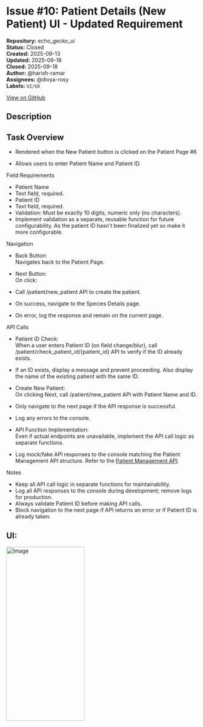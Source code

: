 # Issue #10: Patient Details (New Patient) UI - Updated Requirement

**Repository:** echo_gecko_ui  
**Status:** Closed  
**Created:** 2025-09-13  
**Updated:** 2025-09-18  
**Closed:** 2025-09-18  
**Author:** @harish-ramar  
**Assignees:** @divya-rosy  
**Labels:** `UI/UX`  

[View on GitHub](https://github.com/Simtestlab/echo_gecko_ui/issues/10)

## Description

## Task Overview

-   Rendered when the New Patient button is clicked on the Patient Page #6 
    
-   Allows users to enter Patient Name and Patient ID.
    

Field Requirements

-   Patient Name
-   Text field, required.
-   Patient ID
-   Text field, required.
-   Validation: Must be exactly 10 digits, numeric only (no characters).
-   Implement validation as a separate, reusable function for future configurability. As the patient ID hasn't been finalized yet so make it more configurable.

Navigation

-   Back Button:  
    Navigates back to the Patient Page.
-   Next Button:  
    On click:
    
-   Call /patient/new_patient API to create the patient.
-   On success, navigate to the Species Details page.
-   On error, log the response and remain on the current page.
    
API Calls
-   Patient ID Check:  
    When a user enters Patient ID (on field change/blur), call /patient/check_patient_id/{patient_id} API to verify if the ID already exists.
    
-   If an ID exists, display a message and prevent proceeding. Also display the name of the existing patient with the same ID.
    
-   Create New Patient:  
    On clicking Next, call /patient/new_patient API with Patient Name and ID.

-   Only navigate to the next page if the API response is successful.
    
-   Log any errors to the console.
    
-   API Function Implementation:  
    Even if actual endpoints are unavailable, implement the API call logic as separate functions.
    
-   Log mock/fake API responses to the console matching the Patient Management API structure. Refer to the [Patient Management API](https://docs.google.com/document/d/1lb0Hg7HdHCjlH8K2aNIHwEyfy_Q4DA4V2RQ7FGXTQR0/edit?tab=t.0#heading=h.u3vw894gfa6a).
    
Notes
-   Keep all API call logic in separate functions for maintainability.
-   Log all API responses to the console during development; remove logs for production.
-   Always validate Patient ID before making API calls.
-   Block navigation to the next page if API returns an error or if Patient ID is already taken.


## UI:

<img width="206" height="459" alt="Image" src="https://github.com/user-attachments/assets/6d907775-1fb3-4d89-8a8d-5ed8e7fc0877" />